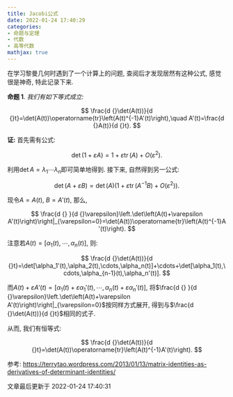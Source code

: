 ```yaml
---
title: Jacobi公式
date: 2022-01-24 17:40:29
categories: 
- 命题与定理
- 代数
- 高等代数
mathjax: true
---
```


在学习黎曼几何时遇到了一个计算上的问题, 查阅后才发现居然有这种公式,
感觉很是神奇, 特此记录下来.

**命题 1**. *我们有如下等式成立:* 



$$
\frac{d {}\det(A(t))}{d {}t}=\det(A(t))\operatorname{tr}\left(A(t)^{-1}A'(t)\right),\quad A'(t)=\frac{d {}A(t)}{d {}t}.
$$



**证:** 首先需有公式:


$$
\det(1+\varepsilon A)=1+\varepsilon\operatorname{tr}(A)+O(\varepsilon^2).
$$


利用$\det A=\lambda_1\cdots\lambda_n$即可简单地得到. 接下来,
自然得到另一公式:


$$
\det(A+\varepsilon B)=\det(A)(1+\varepsilon\operatorname{tr}(A^{-1}B)+O(\varepsilon^2)).
$$



现令$A=A(t),$ $B=A'(t),$ 那么,


$$
\frac{d {} }{d {}\varepsilon}\left.\det\left(A(t)+\varepsilon A'(t)\right)\right|_{\varepsilon=0}=\det(A(t))\operatorname{tr}\left(A(t)^{-1}A'(t)\right).
$$


注意若$A(t)=[\alpha_1(t),\cdots,\alpha_n(t)],$ 则:


$$
\frac{d {}\det(A(t))}{d {}t}=\det[\alpha_1'(t),\alpha_2(t),\cdots,\alpha_n(t)]+\cdots+\det[\alpha_1(t),\cdots,\alpha_{n-1}(t),\alpha_n'(t)].
$$


而$A(t)+\varepsilon A'(t)=[\alpha_1(t)+\varepsilon\alpha_1'(t),\cdots,\alpha_n(t)+\varepsilon\alpha_n'(t)],$
将$\frac{d {} }{d {}\varepsilon}\left.\det\left(A(t)+\varepsilon A'(t)\right)\right|_{\varepsilon=0}$按同样方式展开,
得到与$\frac{d {}\det(A(t))}{d {}t}$相同的式子.

从而, 我们有恒等式:


$$
\frac{d {}\det(A(t))}{d {}t}=\det(A(t))\operatorname{tr}\left(A(t)^{-1}A'(t)\right).
$$



参考:
https://terrytao.wordpress.com/2013/01/13/matrix-identities-as-derivatives-of-determinant-identities/

文章最后更新于 2022-01-24 17:40:31 
